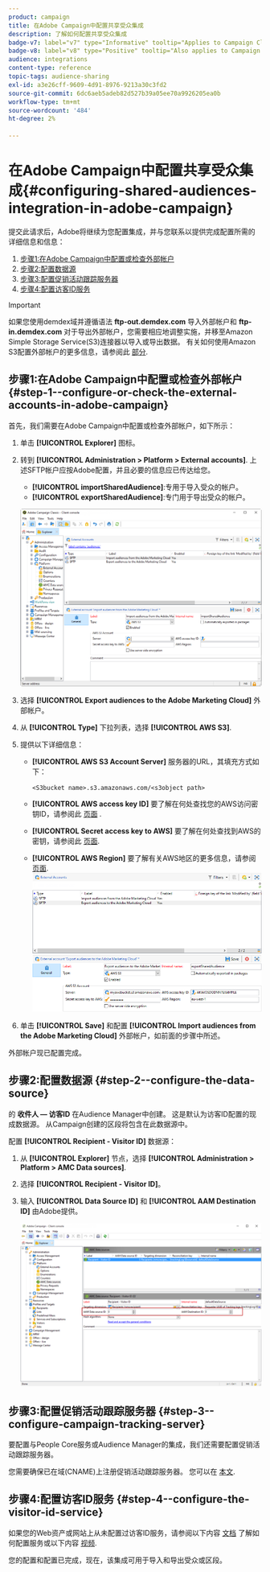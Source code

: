 ```yaml
---
product: campaign
title: 在Adobe Campaign中配置共享受众集成
description: 了解如何配置共享受众集成
badge-v7: label="v7" type="Informative" tooltip="Applies to Campaign Classic v7"
badge-v8: label="v8" type="Positive" tooltip="Also applies to Campaign v8"
audience: integrations
content-type: reference
topic-tags: audience-sharing
exl-id: a3e26cff-9609-4d91-8976-9213a30c3fd2
source-git-commit: 6dc6aeb5adeb82d527b39a05ee70a9926205ea0b
workflow-type: tm+mt
source-wordcount: '484'
ht-degree: 2%

---
```


# 在Adobe Campaign中配置共享受众集成{#configuring-shared-audiences-integration-in-adobe-campaign}



提交此请求后，Adobe将继续为您配置集成，并与您联系以提供完成配置所需的详细信息和信息：

1. [步骤1:在Adobe Campaign中配置或检查外部帐户](#step-1--configure-or-check-the-external-accounts-in-adobe-campaign)
1. [步骤2:配置数据源](#step-2--configure-the-data-source)
1. [步骤3:配置促销活动跟踪服务器](#step-3--configure-campaign-tracking-server)
1. [步骤4:配置访客ID服务](#step-4--configure-the-visitor-id-service)

>[!IMPORTANT]
>
>如果您使用demdex域并遵循语法 **ftp-out.demdex.com** 导入外部帐户和 **ftp-in.demdex.com** 对于导出外部帐户，您需要相应地调整实施，并移至Amazon Simple Storage Service(S3)连接器以导入或导出数据。 有关如何使用Amazon S3配置外部帐户的更多信息，请参阅此 [部分](../../integrations/using/configuring-shared-audiences-integration-in-adobe-campaign.md#step-1--configure-or-check-the-external-accounts-in-adobe-campaign).

## 步骤1:在Adobe Campaign中配置或检查外部帐户 {#step-1--configure-or-check-the-external-accounts-in-adobe-campaign}

首先，我们需要在Adobe Campaign中配置或检查外部帐户，如下所示：

1. 单击 **[!UICONTROL Explorer]** 图标。
1. 转到 **[!UICONTROL Administration > Platform > External accounts]**. 上述SFTP帐户应按Adobe配置，并且必要的信息应已传达给您。

   * **[!UICONTROL importSharedAudience]**:专用于导入受众的帐户。
   * **[!UICONTROL exportSharedAudience]**:专门用于导出受众的帐户。

   ![](assets/aam_config_1.png)

1. 选择 **[!UICONTROL Export audiences to the Adobe Marketing Cloud]** 外部帐户。

1. 从 **[!UICONTROL Type]** 下拉列表，选择 **[!UICONTROL AWS S3]**.

1. 提供以下详细信息：

   * **[!UICONTROL AWS S3 Account Server]**
服务器的URL，其填充方式如下：

      ```
      <S3bucket name>.s3.amazonaws.com/<s3object path>
      ```

   * **[!UICONTROL AWS access key ID]**
要了解在何处查找您的AWS访问密钥ID，请参阅此 [页面](https://docs.aws.amazon.com/general/latest/gr/aws-sec-cred-types.html#access-keys-and-secret-access-keys) .

   * **[!UICONTROL Secret access key to AWS]**
要了解在何处查找到AWS的密钥，请参阅此 [页面](https://aws.amazon.com/fr/blogs/security/wheres-my-secret-access-key/).

   * **[!UICONTROL AWS Region]**
要了解有关AWS地区的更多信息，请参阅 [页面](https://aws.amazon.com/about-aws/global-infrastructure/regions_az/).
   ![](assets/aam_config_2.png)

1. 单击 **[!UICONTROL Save]** 和配置 **[!UICONTROL Import audiences from the Adobe Marketing Cloud]** 外部帐户，如前面的步骤中所述。

外部帐户现已配置完成。

## 步骤2:配置数据源 {#step-2--configure-the-data-source}

的 **收件人 — 访客ID** 在Audience Manager中创建。 这是默认为访客ID配置的现成数据源。 从Campaign创建的区段将包含在此数据源中。

配置 **[!UICONTROL Recipient - Visitor ID]** 数据源：

1. 从 **[!UICONTROL Explorer]** 节点，选择 **[!UICONTROL Administration > Platform > AMC Data sources]**.
1. 选择 **[!UICONTROL Recipient - Visitor ID]**。
1. 输入 **[!UICONTROL Data Source ID]** 和 **[!UICONTROL AAM Destination ID]** 由Adobe提供。

   ![](assets/aam_config_3.png)

## 步骤3:配置促销活动跟踪服务器 {#step-3--configure-campaign-tracking-server}

要配置与People Core服务或Audience Manager的集成，我们还需要配置促销活动跟踪服务器。

您需要确保已在域(CNAME)上注册促销活动跟踪服务器。 您可以在 [本文](https://experienceleague.adobe.com/docs/control-panel/using/subdomains-and-certificates/setting-up-new-subdomain.html?lang=zh-Hans).

## 步骤4:配置访客ID服务 {#step-4--configure-the-visitor-id-service}

如果您的Web资产或网站上从未配置过访客ID服务，请参阅以下内容 [文档](https://experienceleague.adobe.com/docs/id-service/using/implementation/setup-aam-analytics.html) 了解如何配置服务或以下内容 [视频](https://helpx.adobe.com/cn/marketing-cloud/how-to/email-marketing.html#step-two).

您的配置和配置已完成，现在，该集成可用于导入和导出受众或区段。
